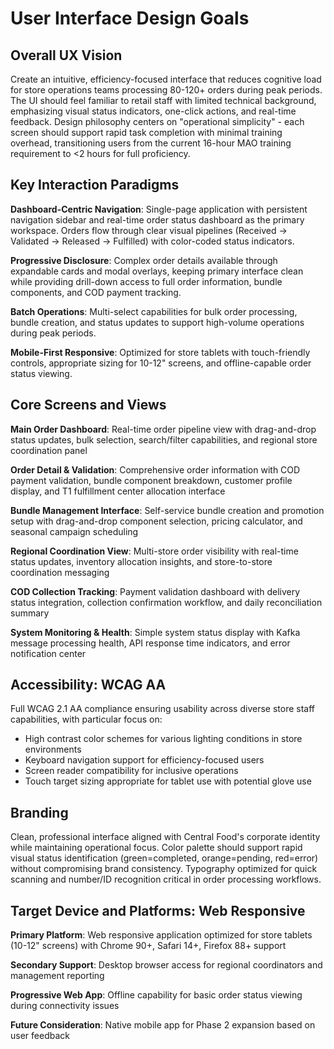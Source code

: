 # User Interface Design Goals

## Overall UX Vision

Create an intuitive, efficiency-focused interface that reduces cognitive load for store operations teams processing 80-120+ orders during peak periods. The UI should feel familiar to retail staff with limited technical background, emphasizing visual status indicators, one-click actions, and real-time feedback. Design philosophy centers on "operational simplicity" - each screen should support rapid task completion with minimal training overhead, transitioning users from the current 16-hour MAO training requirement to <2 hours for full proficiency.

## Key Interaction Paradigms

**Dashboard-Centric Navigation**: Single-page application with persistent navigation sidebar and real-time order status dashboard as the primary workspace. Orders flow through clear visual pipelines (Received → Validated → Released → Fulfilled) with color-coded status indicators.

**Progressive Disclosure**: Complex order details available through expandable cards and modal overlays, keeping primary interface clean while providing drill-down access to full order information, bundle components, and COD payment tracking.

**Batch Operations**: Multi-select capabilities for bulk order processing, bundle creation, and status updates to support high-volume operations during peak periods.

**Mobile-First Responsive**: Optimized for store tablets with touch-friendly controls, appropriate sizing for 10-12" screens, and offline-capable order status viewing.

## Core Screens and Views

**Main Order Dashboard**: Real-time order pipeline view with drag-and-drop status updates, bulk selection, search/filter capabilities, and regional store coordination panel

**Order Detail & Validation**: Comprehensive order information with COD payment validation, bundle component breakdown, customer profile display, and T1 fulfillment center allocation interface

**Bundle Management Interface**: Self-service bundle creation and promotion setup with drag-and-drop component selection, pricing calculator, and seasonal campaign scheduling

**Regional Coordination View**: Multi-store order visibility with real-time status updates, inventory allocation insights, and store-to-store coordination messaging

**COD Collection Tracking**: Payment validation dashboard with delivery status integration, collection confirmation workflow, and daily reconciliation summary

**System Monitoring & Health**: Simple system status display with Kafka message processing health, API response time indicators, and error notification center

## Accessibility: WCAG AA

Full WCAG 2.1 AA compliance ensuring usability across diverse store staff capabilities, with particular focus on:
- High contrast color schemes for various lighting conditions in store environments
- Keyboard navigation support for efficiency-focused users
- Screen reader compatibility for inclusive operations
- Touch target sizing appropriate for tablet use with potential glove use

## Branding

Clean, professional interface aligned with Central Food's corporate identity while maintaining operational focus. Color palette should support rapid visual status identification (green=completed, orange=pending, red=error) without compromising brand consistency. Typography optimized for quick scanning and number/ID recognition critical in order processing workflows.

## Target Device and Platforms: Web Responsive

**Primary Platform**: Web responsive application optimized for store tablets (10-12" screens) with Chrome 90+, Safari 14+, Firefox 88+ support

**Secondary Support**: Desktop browser access for regional coordinators and management reporting

**Progressive Web App**: Offline capability for basic order status viewing during connectivity issues

**Future Consideration**: Native mobile app for Phase 2 expansion based on user feedback
